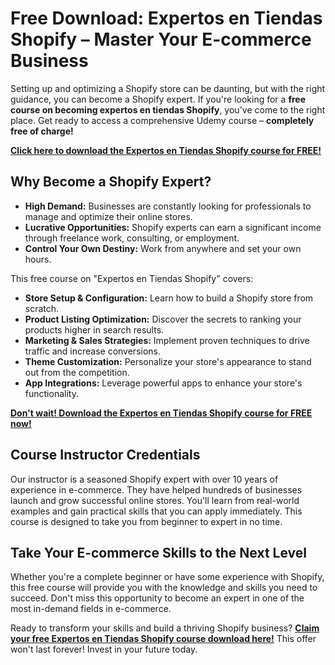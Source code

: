 # Free Download: Expertos en Tiendas Shopify – Master Your E-commerce Business

Setting up and optimizing a Shopify store can be daunting, but with the right guidance, you can become a Shopify expert. If you're looking for a **free course on becoming expertos en tiendas Shopify**, you've come to the right place. Get ready to access a comprehensive Udemy course – **completely free of charge!**

[**Click here to download the Expertos en Tiendas Shopify course for FREE!**](https://udemywork.com/expertos-en-tiendas-shopify)

## Why Become a Shopify Expert?

*   **High Demand:** Businesses are constantly looking for professionals to manage and optimize their online stores.
*   **Lucrative Opportunities:** Shopify experts can earn a significant income through freelance work, consulting, or employment.
*   **Control Your Own Destiny:** Work from anywhere and set your own hours.

This free course on "Expertos en Tiendas Shopify" covers:

*   **Store Setup & Configuration:** Learn how to build a Shopify store from scratch.
*   **Product Listing Optimization:** Discover the secrets to ranking your products higher in search results.
*   **Marketing & Sales Strategies:** Implement proven techniques to drive traffic and increase conversions.
*   **Theme Customization:** Personalize your store's appearance to stand out from the competition.
*   **App Integrations:** Leverage powerful apps to enhance your store's functionality.

[**Don't wait! Download the Expertos en Tiendas Shopify course for FREE now!**](https://udemywork.com/expertos-en-tiendas-shopify)

## Course Instructor Credentials

Our instructor is a seasoned Shopify expert with over 10 years of experience in e-commerce. They have helped hundreds of businesses launch and grow successful online stores. You'll learn from real-world examples and gain practical skills that you can apply immediately. This course is designed to take you from beginner to expert in no time.

## Take Your E-commerce Skills to the Next Level

Whether you're a complete beginner or have some experience with Shopify, this free course will provide you with the knowledge and skills you need to succeed. Don't miss this opportunity to become an expert in one of the most in-demand fields in e-commerce.

Ready to transform your skills and build a thriving Shopify business? **[Claim your free Expertos en Tiendas Shopify course download here!](https://udemywork.com/expertos-en-tiendas-shopify)** This offer won't last forever! Invest in your future today.
